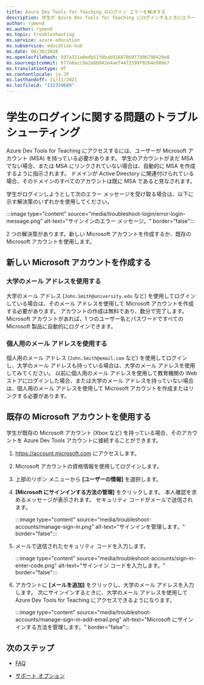 ```yaml
---
title: Azure Dev Tools for Teaching のログイン エラーを解決する
description: 学生が Azure Dev Tools for Teaching にログインするときにエラー メッセージが表示された場合に、実行するアクションについて説明しています。
author: rymend
ms.author: rymend
ms.topic: troubleshooting
ms.service: azure-education
ms.subservice: education-hub
ms.date: 06/30/2020
ms.openlocfilehash: 937a321a0edb51f0bab9168706977d9b798429e8
ms.sourcegitcommit: 677e8acc9a2e8b842e4aef4472599f9264e989e7
ms.translationtype: HT
ms.contentlocale: ja-JP
ms.lasthandoff: 11/11/2021
ms.locfileid: "132339689"
---
```

# <a name="troubleshooting-student-login-issues"></a>学生のログインに関する問題のトラブルシューティング
Azure Dev Tools for Teaching にアクセスするには、ユーザーが Microsoft アカウント (MSA) を持っている必要があります。 学生のアカウントがまだ MSA でない場合、または MSA にリンクされていない場合は、自動的に MSA を作成するように指示されます。 ドメインが Active Directory に関連付けられている場合、そのドメインのすべてのアカウントは既に MSA であると見なされます。

学生がログインしようとして次のエラー メッセージを受け取る場合は、以下に示す解決策のいずれかを使用してください。

:::image type="content" source="media/troubleshoot-login/error-login-message.png" alt-text="サインインのエラー メッセージ。" border="false":::

2 つの解決策があります。新しい Microsoft アカウントを作成するか、既存の Microsoft アカウントを使用します。

## <a name="create-a-new-microsoft-account"></a>新しい Microsoft アカウントを作成する
### <a name="use-a-university-email-address"></a>大学のメール アドレスを使用する
大学のメール アドレス (`John.Smith@university.edu` など) を使用してログインしている場合は、そのメール アドレスを使用して Microsoft アカウントを作成する必要があります。 アカウントの作成は無料であり、数分で完了します。 Microsoft アカウントがあれば、1 つのユーザー名とパスワードですべての Microsoft 製品に自動的にログインできます。

### <a name="use-a-personal-email-address"></a>個人用のメール アドレスを使用する
個人用のメール アドレス (`John.Smith@email.com` など) を使用してログインし、大学のメール アドレスも持っている場合は、大学のメール アドレスを使用してみてください。 以前に個人用のメール アドレスを使用して教育機関の Web ストアにログインした場合、または大学のメール アドレスを持っていない場合は、個人用のメール アドレスを使用して Microsoft アカウントを作成またはリンクする必要があります。

## <a name="use-an-existing-microsoft-account"></a>既存の Microsoft アカウントを使用する
学生が既存の Microsoft アカウント (Xbox など) を持っている場合、そのアカウントを Azure Dev Tools アカウントに接続することができます。

1. https://account.microsoft.com にアクセスします。
1. Microsoft アカウントの資格情報を使用してログインします。
1. 上部のリボン メニューから **[ユーザーの情報]** を選択します。

1. **[Microsoft にサインインする方法の管理]** をクリックします。 本人確認を求めるメッセージが表示されます。 セキュリティ コードがメールで送信されます。

    :::image type="content" source="media/troubleshoot-accounts/manage-sign-in.png" alt-text="サインインを管理します。" border="false":::

1. メールで送信されたセキュリティ コードを入力します。

    :::image type="content" source="media/troubleshoot-accounts/sign-in-enter-code.png" alt-text="サインイン コードを入力します。" border="false":::

1. アカウントに **[メールを追加]** をクリックし、大学のメール アドレスを入力します。
次にサインインするときに、大学のメール アドレスを使用して Azure Dev Tools for Teaching にアクセスできるようになります。

    :::image type="content" source="media/troubleshoot-accounts/manage-sign-in-add-email.png" alt-text="Microsoft にサインインする方法を管理します。" border="false":::

## <a name="next-steps"></a>次のステップ
- [FAQ](program-faq.yml)

- [サポート オプション](program-support.md)
